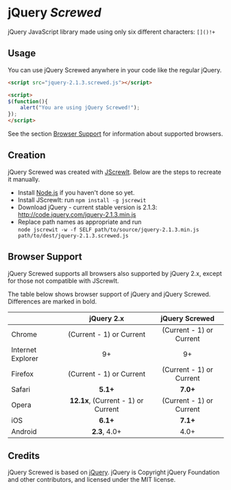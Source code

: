 jQuery *Screwed*
================

jQuery JavaScript library made using only six different characters: `[]()!+`

Usage
-----

You can use jQuery Screwed anywhere in your code like the regular jQuery.

```html
<script src="jquery-2.1.3.screwed.js"></script>
```

```html
<script>
$(function(){
    alert("You are using jQuery Screwed!");
});
</script>
```

See the section [Browser Support](#browser-support) for information about supported browsers.

Creation
--------

jQuery Screwed was created with [JScrewIt](https://github.com/fasttime/JScrewIt).
Below are the steps to recreate it manually.

* Install [Node.js](http://nodejs.org) if you haven't done so yet.
* Install JScrewIt: run `npm install -g jscrewit`
* Download jQuery - current stable version is 2.1.3: http://code.jquery.com/jquery-2.1.3.min.js
* Replace path names as appropriate and run<br>
  `node jscrewit -w -f SELF path/to/source/jquery-2.1.3.min.js path/to/dest/jquery-2.1.3.screwed.js`

Browser Support
---------------

jQuery Screwed supports all browsers also supported by jQuery 2.x, except for those not compatible
with JScrewIt.

The table below shows browser support of jQuery and jQuery Screwed.
Differences are marked in bold.

|                   |              jQuery 2.x             |      jQuery Screwed      |
|-------------------|:-----------------------------------:|:------------------------:|
| Chrome            |       (Current - 1) or Current      | (Current - 1) or Current |
| Internet Explorer |                  9+                 |            9+            |
| Firefox           |       (Current - 1) or Current      | (Current - 1) or Current |
| Safari            |               **5.1+**              |         **7.0+**         |
| Opera             | **12.1x**, (Current - 1) or Current | (Current - 1) or Current |
| iOS               |               **6.1+**              |         **7.1+**         |
| Android           |            **2.3**, 4.0+            |           4.0+           |

Credits
-------

jQuery Screwed is based on [jQuery](https://github.com/jquery/jquery).
jQuery is Copyright jQuery Foundation and other contributors, and licensed under the MIT license.

